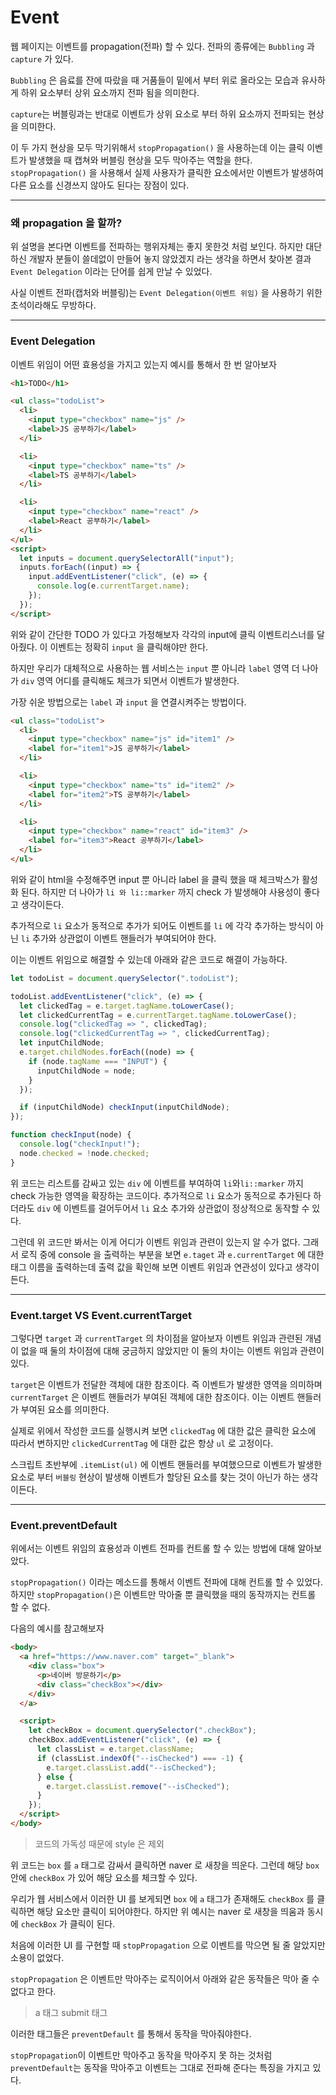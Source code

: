 # Event

웹 페이지는 이벤트를 propagation(전파) 할 수 있다. 전파의 종류에는
`Bubbling` 과 `capture` 가 있다.

`Bubbling` 은 음료를 잔에 따랐을 때 거품들이 밑에서 부터 위로 올라오는 모습과 유사하게 하위 요소부터 상위 요소까지 전파 됨을 의미한다.

`capture`는 버블링과는 반대로 이벤트가 상위 요소로 부터 하위 요소까지 전파되는 현상을 의미한다.

이 두 가지 현상을 모두 막기위해서 `stopPropagation()` 을 사용하는데 이는 클릭 이벤트가 발생했을 때 캡쳐와 버블링 현상을 모두 막아주는 역할을 한다. `stopPropagation()` 을 사용해서 실제 사용자가 클릭한 요소에서만 이벤트가 발생하여 다른 요소를 신경쓰지 않아도 된다는 장점이 있다.

---

### 왜 propagation 을 할까?

위 설명을 본다면 이벤트를 전파하는 행위자체는 좋지 못한것 처럼 보인다. 하지만 대단하신 개발자 분들이 쓸데없이 만들어 놓지 않았겠지 라는 생각을 하면서 찾아본 결과 `Event Delegation` 이라는 단어를 쉽게 만날 수 있었다.

사실 이벤트 전파(캡처와 버블링)는 `Event Delegation(이벤트 위임)` 을 사용하기 위한 초석이라해도 무방하다.

---

### Event Delegation

이벤트 위임이 어떤 효용성을 가지고 있는지 예시를 통해서 한 번 알아보자

```html
<h1>TODO</h1>

<ul class="todoList">
  <li>
    <input type="checkbox" name="js" />
    <label>JS 공부하기</label>
  </li>

  <li>
    <input type="checkbox" name="ts" />
    <label>TS 공부하기</label>
  </li>

  <li>
    <input type="checkbox" name="react" />
    <label>React 공부하기</label>
  </li>
</ul>
<script>
  let inputs = document.querySelectorAll("input");
  inputs.forEach((input) => {
    input.addEventListener("click", (e) => {
      console.log(e.currentTarget.name);
    });
  });
</script>
```

위와 같이 간단한 TODO 가 있다고 가정해보자 각각의 input에 클릭 이벤트리스너를 달아줬다. 이 이벤트는 정확히 `input` 을 클릭해야만 한다.

하지만 우리가 대체적으로 사용하는 웹 서비스는 `input` 뿐 아니라 `label` 영역 더 나아가 `div` 영역 어디를 클릭해도 체크가 되면서 이벤트가 발생한다.

가장 쉬운 방법으로는 `label` 과 `input` 을 연결시켜주는 방법이다.

```html
<ul class="todoList">
  <li>
    <input type="checkbox" name="js" id="item1" />
    <label for="item1">JS 공부하기</label>
  </li>

  <li>
    <input type="checkbox" name="ts" id="item2" />
    <label for="item2">TS 공부하기</label>
  </li>

  <li>
    <input type="checkbox" name="react" id="item3" />
    <label for="item3">React 공부하기</label>
  </li>
</ul>
```

위와 같이 html을 수정해주면 input 뿐 아니라 label 을 클릭 했을 때 체크박스가 활성화 된다. 하지만 더 나아가 `li 와 li::marker` 까지 check 가 발생해야 사용성이 좋다고 생각이든다.

추가적으로 `li` 요소가 동적으로 추가가 되어도 이벤트를 `li` 에 각각 추가하는 방식이 아닌 `li` 추가와 상관없이 이벤트 핸들러가 부여되어야 한다.

이는 이벤트 위임으로 해결할 수 있는데 아래와 같은 코드로 해결이 가능하다.

```js
let todoList = document.querySelector(".todoList");

todoList.addEventListener("click", (e) => {
  let clickedTag = e.target.tagName.toLowerCase();
  let clickedCurrentTag = e.currentTarget.tagName.toLowerCase();
  console.log("clickedTag => ", clickedTag);
  console.log("clickedCurrentTag => ", clickedCurrentTag);
  let inputChildNode;
  e.target.childNodes.forEach((node) => {
    if (node.tagName === "INPUT") {
      inputChildNode = node;
    }
  });

  if (inputChildNode) checkInput(inputChildNode);
});

function checkInput(node) {
  console.log("checkInput!");
  node.checked = !node.checked;
}
```

위 코드는 리스트를 감싸고 있는 `div` 에 이벤트를 부여하여 `li`와`li::marker` 까지 check 가능한 영역을 확장하는 코드이다. 추가적으로 `li` 요소가 동적으로 추가된다 하더라도 `div` 에 이벤트를 걸어두어서 `li` 요소 추가와 상관없이 정상적으로 동작할 수 있다.

그런데 위 코드만 봐서는 이게 어디가 이벤트 위임과 관련이 있는지 알 수가 없다.
그래서 로직 중에 console 을 출력하는 부분을 보면
`e.taget` 과 `e.currentTarget` 에 대한 태그 이름을 출력하는데 출력 값을 확인해 보면 이벤트 위임과 연관성이 있다고 생각이 든다.

---

### Event.target VS Event.currentTarget

그렇다면 `target` 과 `currentTarget` 의 차이점을 알아보자
이벤트 위임과 관련된 개념이 없을 때 둘의 차이점에 대해 궁금하지 않았지만 이 둘의 차이는 이벤트 위임과 관련이 있다.

`target`은 이벤트가 전달한 객체에 대한 참조이다. 즉 이벤트가 발생한 영역을 의미하며 `currentTarget` 은 이벤트 핸들러가 부여된 객체에 대한 참조이다. 이는 이벤트 핸들러가 부여된 요소를 의미한다.

실제로 위에서 작성한 코드를 실행시켜 보면 `clickedTag` 에 대한 값은 클릭한 요소에 따라서 변하지만 `clickedCurrentTag` 에 대한 값은 항상 `ul` 로 고정이다.

스크립트 초반부에 `.itemList(ul)` 에 이벤트 핸들러를 부여했으므로 이벤트가 발생한 요소로 부터 `버블링` 현상이 발생해 이벤트가 할당된 요소를 찾는 것이 아닌가 하는 생각이든다.

---

### Event.preventDefault

위에서는 이벤트 위임의 효용성과 이벤트 전파를 컨트롤 할 수 있는 방법에 대해 알아보았다.

`stopPropagation()` 이라는 메소드를 통해서 이벤트 전파에 대해 컨트롤 할 수 있었다. 하지만 `stopPropagation()`은 이벤트만 막아줄 뿐 클릭했을 때의 동작까지는 컨트롤 할 수 없다.

다음의 예시를 참고해보자

```html
<body>
  <a href="https://www.naver.com" target="_blank">
    <div class="box">
      <p>네이버 방문하기</p>
      <div class="checkBox"></div>
    </div>
  </a>

  <script>
    let checkBox = document.querySelector(".checkBox");
    checkBox.addEventListener("click", (e) => {
      let classList = e.target.className;
      if (classList.indexOf("--isChecked") === -1) {
        e.target.classList.add("--isChecked");
      } else {
        e.target.classList.remove("--isChecked");
      }
    });
  </script>
</body>
```

> 코드의 가독성 때문에 style 은 제외

위 코드는 `box` 를 `a` 태그로 감싸서 클릭하면 naver 로 새창을 띄운다. 그런데 해당 `box` 안에 `checkBox` 가 있어 해당 요소를 체크할 수 있다.

우리가 웹 서비스에서 이러한 UI 를 보게되면 `box` 에 `a` 태그가 존재해도 `checkBox` 를 클릭하면 해당 요소만 클릭이 되어야한다. 하지만 위 예시는 naver 로 새창을 띄움과 동시에 `checkBox` 가 클릭이 된다.

처음에 이러한 UI 를 구현할 때 `stopPropagation` 으로 이벤트를 막으면 될 줄 알았지만 소용이 없었다.

`stopPropagation` 은 이벤트만 막아주는 로직이어서 아래와 같은 동작들은 막아 줄 수 없다고 한다.

> a 태그
> submit 태그

이러한 태그들은 `preventDefault` 를 통해서 동작을 막아줘야한다.

`stopPropagation`이 이벤트만 막아주고 동작을 막아주지 못 하는 것처럼
`preventDefault`는 동작을 막아주고 이벤트는 그대로 전파해 준다는 특징을 가지고 있다.

